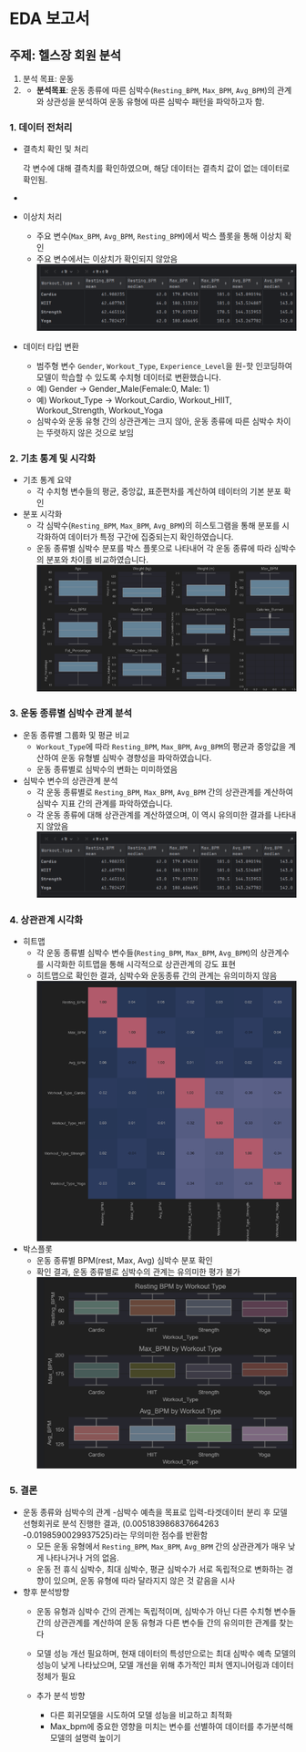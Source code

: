 # EDA 보고서

## 주제: 헬스장 회원 분석

1. 분석 목표: 운동 
2. - **분석목표**: 운동 종류에 따른 심박수(`Resting_BPM`, `Max_BPM`, `Avg_BPM`)의 관계와 상관성을 분석하여 운동 유형에 따른 심박수 패턴을 파악하고자 함.

### 1. 데이터 전처리

- 결측치 확인 및 처리
    
    각 변수에 대해 결측치를 확인하였으며, 해당 데이터는 결측치 값이 없는 데이터로 확인됨.
- 
- 이상치 처리
    - 주요 변수(`Max_BPM`, `Avg_BPM`, `Resting_BPM`)에서 박스 플롯을 통해 이상치 확인
    - 주요 변수에서는 이상치가 확인되지 않았음
     ![img_3.png](../png/hye_img_3.png)
  
- 데이터 타입 변환
    - 범주형 변수 `Gender`, `Workout_Type`, `Experience_Level`을 원-핫 인코딩하여 모델이 학습할 수 있도록 수치형 데이터로 변환했습니다.
    - 예) Gender → Gender_Male(Female:0, Male: 1)
    - 예) Workout_Type → Workout_Cardio, Workout_HIIT, Workout_Strength, Workout_Yoga
    - 심박수와 운동 유형 간의 상관관계는 크지 않아, 운동 종류에 따른 심박수 차이는 뚜렷하지 않은 것으로 보임

### 2. 기초 통계 및 시각화

- 기초 통계 요약
    - 각 수치형 변수들의 평균, 중앙값, 표준편차를 계산하여 테이터의 기본 분포 확인
- 분포 시각화
    - 각 심박수(`Resting_BPM`, `Max_BPM`, `Avg_BPM`)의 히스토그램을 통해 분포를 시각화하여 데이터가 특정 구간에 집중되는지 확인하였습니다.
    - 운동 종류별 심박수 분포를 박스 플롯으로 나타내어 각 운동 종류에 따라 심박수의 분포와 차이를 비교하였습니다.
    ![img.png](../png/hye_img.png)
### 3. 운동 종류별 심박수 관계 분석

- 운동 종류별 그룹화 및 평균 비교
    - `Workout_Type`에 따라 `Resting_BPM`, `Max_BPM`, `Avg_BPM`의 평균과 중앙값을 계산하여 운동 유형별 심박수 경향성을 파악하였습니다.
    - 운동 종류별로 심박수의 변화는 미미하였음
- 심박수 변수의 상관관계 분석
    - 각 운동 종류별로 `Resting_BPM`, `Max_BPM`, `Avg_BPM` 간의 상관관계를 계산하여 심박수 지표 간의 관계를 파악하였습니다.
    - 각 운동 종류에 대해 상관관계를 계산하였으며, 이 역시 유의미한 결과를 나타내지 않았음
    ![hye_img_3.png](../png/hye_img_3.png)

### 4. 상관관계 시각화

- 히트맵
    - 각 운동 종류별 심박수 변수들(`Resting_BPM`, `Max_BPM`, `Avg_BPM`)의 상관계수를 시각화한 히트맵을 통해 시각적으로 상관관계의 강도 표현
    - 히트맵으로 확인한 결과, 심박수와 운동종류 간의 관계는 유의미하지 않음
    ![img_1.png](../png/hye_img_1.png)
- 박스플롯
    - 운동 종류별 BPM(rest, Max, Avg) 심박수 분포 확인
    - 확인 결과, 운동 종류별로 심박수의 관계는 유의미한 평가 불가
    ![img_2.png](../png/hye_img_2.png)
    

### 5. 결론

- 운동 종류와 심박수의 관계
    -심박수 예측을 목표로 입력-타겟데이터 분리 후 모델 선형회귀로 분석 진행한 결과, (0.005183986837664263 -0.0198590029937525)라는 무의미한 점수를 반환함
    - 모든 운동 유형에서 `Resting_BPM`, `Max_BPM`, `Avg_BPM` 간의 상관관계가 매우 낮게 나타나거나 거의 없음.
    - 운동 전 휴식 심박수, 최대 심박수, 평균 심박수가 서로 독립적으로 변화하는 경향이 있으며, 운동 유형에 따라 달라지지 않은 것 같음을 시사
- 향후 분석방향
    - 운동 유형과 심박수 간의 관계는 독립적이며, 심박수가 아닌 다른 수치형 변수들 간의 상관관계를 계산하여 운동 유형과 다른 변수들 간의 유의미한 관계를 찾는다
    - 모델 성능 개선 필요하며, 현재 데이터의 특성만으로는 최대 심박수 예측 모델의 성능이 낮게 나타났으며, 모델 개선을 위해 추가적인 피처 엔지니어링과 데이터 정체가 필요
        
    - 추가 분석 방향
        - 다른 회귀모델을 시도하여 모델 성능을 비교하고 최적화
        - Max_bpm에 중요한 영향을 미치는 변수를 선별하여 데이터를 추가분석해 모델의 설명력 높이기


